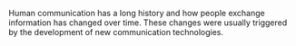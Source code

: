 Human communication has a long history and how people exchange information has changed over time. These changes were usually triggered by the development of new communication technologies.